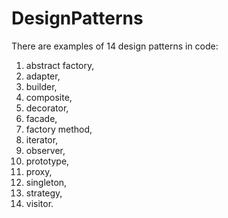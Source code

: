 # DesignPatterns

There are examples of 14 design patterns in code:
1) abstract factory,
2) adapter,
3) builder,
4) composite,
5) decorator,
6) facade,
7) factory method,
8) iterator,
9) observer,
10) prototype,
11) proxy,
12) singleton,
13) strategy,
14) visitor.









